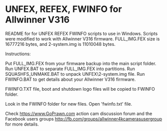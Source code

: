# UNFEX, REFEX, FWINFO for Allwinner V316

README for for UNFEX REFEX FWINFO scripts to use in Windows.
Scripts were modified to work with Allwinner V316 firmware.
FULL_IMG.FEX size is 16777216 bytes, and 2-system.img is 11010048 bytes.

Instructions:

Put FULL_IMG.FEX from your firmware backup into the main script folder.
Run UNFEX.BAT to separate FULL_IMG.FEX into partitions.
Run SQUASHFS_UNMAKE.BAT to unpack UNFEX\2-system.img file.
Run FWINFO.BAT to get details about your Allwinner V316 firmware. 

FWINFO.TXT file, boot and shutdown logo files will be copied to FWINFO folder.

Look in the FWINFO folder for new files. Open 'fwinfo.txt' file.

Check https://www.GoPrawn.com action cam discussion forum 
and the Facebook users groups http://fb.com/groups/allwinner4kcamerasusergroup
for more details.
